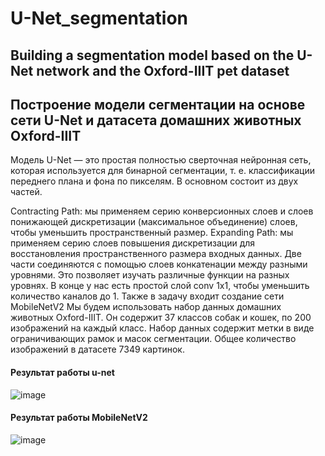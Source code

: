 # U-Net_segmentation
## Building a segmentation model based on the U-Net network and the Oxford-IIIT pet dataset
## Построение модели сегментации на основе сети U-Net и датасета домашних животных Oxford-IIIT
Модель U-Net — это простая полностью сверточная нейронная сеть, которая используется для бинарной сегментации, т. е. классификации переднего плана и фона по пикселям. В основном состоит из двух частей.

Contracting Path: мы применяем серию конверсионных слоев и слоев понижающей дискретизации (максимальное объединение) слоев, чтобы уменьшить пространственный размер.
Expanding Path: мы применяем серию слоев повышения дискретизации для восстановления пространственного размера входных данных.
Две части соединяются с помощью слоев конкатенации между разными уровнями. Это позволяет изучать различные функции на разных уровнях. В конце у нас есть простой слой conv 1x1, чтобы уменьшить количество каналов до 1.
Также в задачу входит создание сети MobileNetV2
Мы будем использовать набор данных домашних животных Oxford-IIIT. Он содержит 37 классов собак и кошек, по 200 изображений на каждый класс. Набор данных содержит метки в виде ограничивающих рамок и масок сегментации. Общее количество изображений в датасете 7349 картинок.


#### Результат работы u-net
![image](https://github.com/ArtemAvgutin/U-Net_segmentation/assets/131138862/b621d95c-5ffa-47eb-bb1b-00b9633ebe58)

#### Результат работы MobileNetV2
![image](https://github.com/ArtemAvgutin/U-Net_segmentation/assets/131138862/b6381523-2e48-4b4d-a1fc-5da658196d17)
